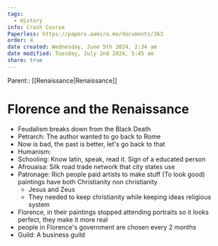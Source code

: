 ```yaml
---
tags:
  - History
info: Crash Course
Paperless: https://papers.aamira.me/documents/363
order: 4
date created: Wednesday, June 5th 2024, 2:34 am
date modified: Tuesday, July 2nd 2024, 5:45 am
share: true
---
```


Parent:: [[Renaissance|Renaissance]]

# Florence and the Renaissance

- Feudalism breaks down from the Black Death
- Petrarch: The author wanted to go back to Rome
- Now is bad, the past is better, let's go back to that
- Humanism:
- Schooling: Know latin, speak, read it. Sign of a educated person
- Afrouaisa: Silk road trade network that city states use
- Patronage: Rich people paid artists to make stuff (To look good) paintings have both Christianity non christianity
  - Jesus and Zeus
  - They needed to keep christianity while keeping ideas religious system
- Florence, in their paintings stopped attending portraits so it looks perfect, they make it more real
- people in Florence's government are chosen every 2 months
- Guild: A business guild

